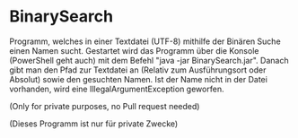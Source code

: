 # BinarySearch
Programm, welches in einer Textdatei (UTF-8) mithilfe der Binären Suche einen Namen sucht.
Gestartet wird das Programm über die Konsole (PowerShell geht auch) mit dem Befehl "java -jar BinarySearch.jar".
Danach gibt man den Pfad zur Textdatei an (Relativ zum Ausführungsort oder Absolut) sowie den gesuchten Namen. Ist der Name nicht
in der Datei vorhanden, wird eine IllegalArgumentException geworfen.

(Only for private purposes, no Pull request needed)

(Dieses Programm ist nur für private Zwecke)
